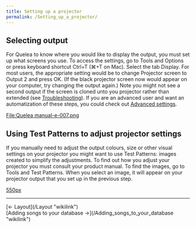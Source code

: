 ```yaml
---
title: Setting up a projector
permalink: /Setting_up_a_projector/
---
```


Selecting output
----------------

For Quelea to know where you would like to display the output, you must set up what screens you use. To access the settings, go to Tools and Options or press keyboard shortcut Ctrl+T (⌘+T on Mac). Select the tab Display. For most users, the appropriate setting would be to change Projector screen to Output 2 and press OK. (If the black projector screen now would appear on your computer, try changing the output again.) Note you might not see a second output if the screen is cloned unto you projector rather than extended (see [Troubleshooting](/Troubleshooting "wikilink")). If you are an advanced user and want an automatization of these steps, you could check out [Advanced settings](/Advanced_settings "wikilink").

[<File:Quelea> manual-e-007.png](/File:Quelea_manual-e-007.png "wikilink")

Using Test Patterns to adjust projector settings
------------------------------------------------

If you manually need to adjust the output colours, size or other visual settings on your projector you might want to use Test Patterns: images created to simplify the adjustments. To find out how you adjust your projector you must consult your product manual. To find the images, go to Tools and Test Patterns. When you select an image, it will appear on your projector output that you set up in the previous step.

[550px](/File:Quelea_manual-e-008.png "wikilink")

------------------------------------------------------------------------

<div style="text-align: left;">
[← Layout](/Layout "wikilink") <span style="float:right;"> [Adding songs to your database →](/Adding_songs_to_your_database "wikilink")</span>

</div>
